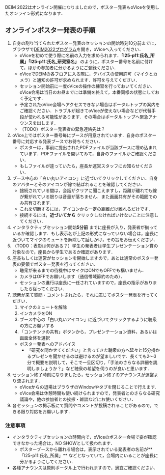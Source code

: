 DEIM 2022はオンライン開催になりましたので，ポスター発表もoViceを使用したオンライン形式になります．

## オンラインポスター発表の手順
1. 自身の割り当てられたポスター発表のセッションの開始時刻10分前までに，ブラウザで[DEIM2022プログラム](https://cms.dbsj.org/deim2022/program/)を開き，oViceへ入ってください．
    * oViceを初めて使う際に名前の入力を求められます．**「I25-p11:氏名_所属」「I25-p11:氏名_研究室名」** のように，ポスター番号を名前に付けて，ほかの参加者に分かるようにご登録ください．
    * oViceでDEIMの各フロアに入る際に，デバイスの使用許可（マイクとカメラ）と通知の許可が求められます．許可を与えてください．
    * セッション開始前に一度oViceの操作の練習を行っておいてください．oVice会場は当日のお昼までには準備を終えて，本番同様の状態にしておく予定です．
    * 予定されたoVice会場へアクセスできない場合はポータルトップの案内をご確認ください．トラブルが起きてoViceが使えない場合などが代替手段が使われる可能性があります．その場合はポータルトップへ緊急アナウンスを出します．
    * （TODO）ポスター発表者の緊急連絡先は？
2. oVice上ではポスター番号毎にブースが用意されています．自身のポスター番号に対応する発表ブースでお待ちください．
    * ポスターは，事前に提出されたPDFファイルが当該ブースに埋め込まれています．PDFファイルを開いてみて，自身のファイルかご確認ください．
    * もしファイルが違っていたら，座長か運営スタッフにお知らせください．
3. ブース中心の「白い丸いアイコン」に近づいてクリックしてください．自身のアバターとそのアイコンが線で結ばれることを確認してください．
    * 接続されている間は，会話がクリアに聞こえますし，距離が離れても線が繋がれている限りは音量が落ちません．また画面共有がその範囲でのみ共有されます．
    * これを切断するには，アイコンから一定の距離だけ離れるだけです．
    * 接続するには，**近づいてから** クリックしなければいけないことに注意してください．    
4. インタラクティブセッション開始**5分前** までに座長が入り，発表者が揃っているか確認します．もし表示名が上記の形式になっていない場合は，座長に近づいてマイクのミュートを解除して話しかけ，その旨をお伝えください．
5. （TODO：表彰は何がある？）学生の発表者は学生プレゼンテーション賞の対象なので，座長から学生であるか確認があります．
6. 座長もしくは運営がセッションを開始しますので，あとは通常のポスター発表の要領でポスター発表を行ってください．
    * 聴衆が来るまでの待機中はマイクはONでもOFFでも構いません．
    * カメラはOFFでお願いします（通信帯域節約のため）．
    * セッションの進行は座長に一任されていますので，座長の指示がありましたら従ってください．
7. 聴衆が来て質問・コメントされたら，それに応じてポスター発表を行ってください．
    1. マイクのミュートを解除
    2.  インカメラをON
    3.  ブース中心の「白い丸いアイコン」に近づいてクリックするように聴衆の方にお願いする
    4.  「コンテンツの共有」ボタンから，プレゼンテーション資料，あるいは画面全体を選択
    * ポスター発表へのアドバイス
    	* 「研究を聞かせてください」と言ってきた聴衆の方へ延々と15分掛かるプレゼンを聞かせるのは避けるのが望ましいです．長くても2～3分で概要を説明して，そこで一旦区切り，「手法のさらなる詳細を説明しましょうか？」など聴衆の希望を伺うのが良いと思います．
8. セッション終了時刻になりましたら，セッション終了のアナウンスが運営より流されます． 
    * oViceからの退場はブラウザのWindowやタブを閉じることで行えます．
    * oVice会場は休憩時間も使い続けられますので，発表者とのさらなる研究議論や，他の参加者との挨拶・雑談などにお使いください．
9. 各セッションの掲示板にて質問やコメントが投稿されることがあるので，できる限り対応をお願いします．

### 注意事項
- インタラクティブセッションの時間内で，oViceのポスター会場で姿が確認できなかった場合は，NO SHOWとして扱われます．
    - ポスターブースから離れる場合は，表示されている発表者の名前が**「I25-p11:氏名_所属」** などとなっていて，会場内にいることが座長に分かるようにしてください．
- 各種アナウンスは原則ポータル上で行われますので，適宜ご確認ください．

